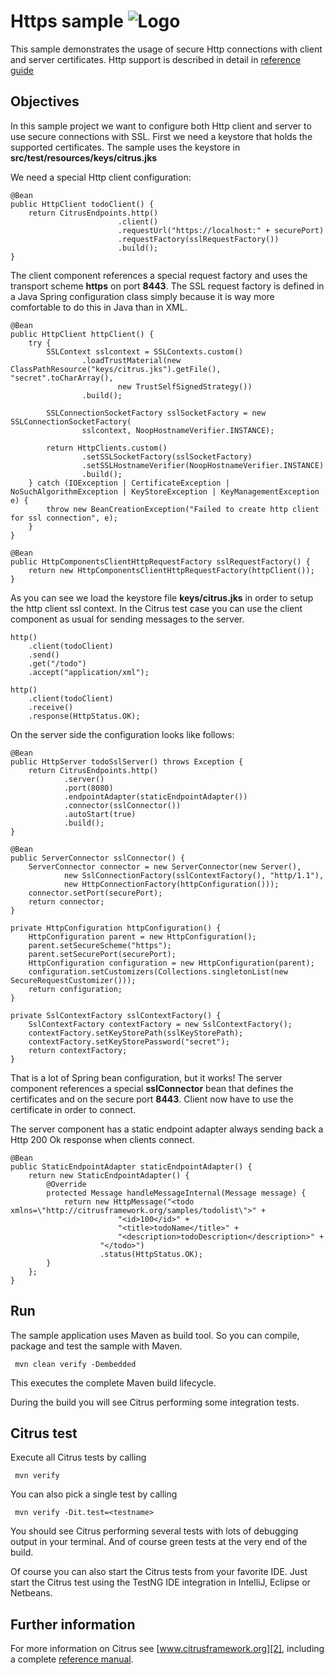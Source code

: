 Https sample ![Logo][1]
==============

This sample demonstrates the usage of secure Http connections with client and server certificates. Http support is described in detail in [reference guide][4]

Objectives
---------

In this sample project we want to configure both Http client and server to use secure connections with SSL. First we need a keystore that holds the
supported certificates. The sample uses the keystore in **src/test/resources/keys/citrus.jks**

We need a special Http client configuration:

    @Bean
    public HttpClient todoClient() {
        return CitrusEndpoints.http()
                            .client()
                            .requestUrl("https://localhost:" + securePort)
                            .requestFactory(sslRequestFactory())
                            .build();
    }
    
The client component references a special request factory and uses the transport scheme **https** on port **8443**. The SSL request factory is defined in a
Java Spring configuration class simply because it is way more comfortable to do this in Java than in XML.
    
    @Bean
    public HttpClient httpClient() {
        try {
            SSLContext sslcontext = SSLContexts.custom()
                    .loadTrustMaterial(new ClassPathResource("keys/citrus.jks").getFile(), "secret".toCharArray(),
                            new TrustSelfSignedStrategy())
                    .build();

            SSLConnectionSocketFactory sslSocketFactory = new SSLConnectionSocketFactory(
                    sslcontext, NoopHostnameVerifier.INSTANCE);

            return HttpClients.custom()
                    .setSSLSocketFactory(sslSocketFactory)
                    .setSSLHostnameVerifier(NoopHostnameVerifier.INSTANCE)
                    .build();
        } catch (IOException | CertificateException | NoSuchAlgorithmException | KeyStoreException | KeyManagementException e) {
            throw new BeanCreationException("Failed to create http client for ssl connection", e);
        }
    }

    @Bean
    public HttpComponentsClientHttpRequestFactory sslRequestFactory() {
        return new HttpComponentsClientHttpRequestFactory(httpClient());
    }
        
As you can see we load the keystore file **keys/citrus.jks** in order to setup the http client ssl context. In the Citrus test case you can use the client component as usual for 
sending messages to the server.

    http()
        .client(todoClient)
        .send()
        .get("/todo")
        .accept("application/xml");
        
    http()
        .client(todoClient)
        .receive()
        .response(HttpStatus.OK);    
        
On the server side the configuration looks like follows:
        
    @Bean
    public HttpServer todoSslServer() throws Exception {
        return CitrusEndpoints.http()
                .server()
                .port(8080)
                .endpointAdapter(staticEndpointAdapter())
                .connector(sslConnector())
                .autoStart(true)
                .build();
    }

    @Bean
    public ServerConnector sslConnector() {
        ServerConnector connector = new ServerConnector(new Server(),
                new SslConnectionFactory(sslContextFactory(), "http/1.1"),
                new HttpConnectionFactory(httpConfiguration()));
        connector.setPort(securePort);
        return connector;
    }

    private HttpConfiguration httpConfiguration() {
        HttpConfiguration parent = new HttpConfiguration();
        parent.setSecureScheme("https");
        parent.setSecurePort(securePort);
        HttpConfiguration configuration = new HttpConfiguration(parent);
        configuration.setCustomizers(Collections.singletonList(new SecureRequestCustomizer()));
        return configuration;
    }

    private SslContextFactory sslContextFactory() {
        SslContextFactory contextFactory = new SslContextFactory();
        contextFactory.setKeyStorePath(sslKeyStorePath);
        contextFactory.setKeyStorePassword("secret");
        return contextFactory;
    }        
        
That is a lot of Spring bean configuration, but it works! The server component references a special **sslConnector** bean
that defines the certificates and on the secure port **8443**. Client now have to use the certificate in order to connect.
       
The server component has a static endpoint adapter always sending back a Http 200 Ok response when clients connect.

    @Bean
    public StaticEndpointAdapter staticEndpointAdapter() {
        return new StaticEndpointAdapter() {
            @Override
            protected Message handleMessageInternal(Message message) {
                return new HttpMessage("<todo xmlns=\"http://citrusframework.org/samples/todolist\">" +
                            "<id>100</id>" +
                            "<title>todoName</title>" +
                            "<description>todoDescription</description>" +
                        "</todo>")
                        .status(HttpStatus.OK);
            }
        };
    }
       
Run
---------

The sample application uses Maven as build tool. So you can compile, package and test the
sample with Maven.
 
     mvn clean verify -Dembedded
    
This executes the complete Maven build lifecycle.

During the build you will see Citrus performing some integration tests.

Citrus test
---------

Execute all Citrus tests by calling

     mvn verify

You can also pick a single test by calling

     mvn verify -Dit.test=<testname>

You should see Citrus performing several tests with lots of debugging output in your terminal. 
And of course green tests at the very end of the build.

Of course you can also start the Citrus tests from your favorite IDE.
Just start the Citrus test using the TestNG IDE integration in IntelliJ, Eclipse or Netbeans.

Further information
---------

For more information on Citrus see [www.citrusframework.org][2], including
a complete [reference manual][3].

 [1]: https://www.citrusframework.org/img/brand-logo.png "Citrus"
 [2]: https://www.citrusframework.org
 [3]: https://www.citrusframework.org/reference/html/
 [4]: https://www.citrusframework.org/reference/html#http
